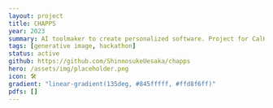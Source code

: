 ```yaml
---
layout: project
title: CHAPPS
year: 2023
summary: AI toolmaker to create personalized software. Project for CalHacks 2023.
tags: [generative image, hackathon]
status: active
github: https://github.com/ShinnosukeUesaka/chapps
hero: /assets/img/placeholder.png
icon: 🛠️
gradient: "linear-gradient(135deg, #845fffff, #ffd8f6ff)"
pdfs: []
---
```

